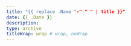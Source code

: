 ```yaml
---
title: "{{ replace .Name "-" " " | title }}"
date: {{ .Date }}
description:
type: archive
titleWrap: wrap # wrap, noWrap
---
```

